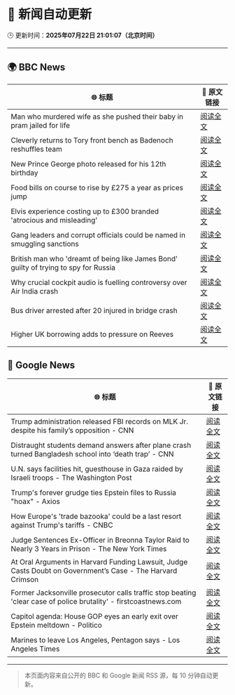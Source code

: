# 🧠 新闻自动更新

🕒 更新时间：**2025年07月22日 21:01:07（北京时间）**

---

## 🌍 BBC News

| 🌐 标题 | 🔗 原文链接 |
|--------|-------------|
| Man who murdered wife as she pushed their baby in pram jailed for life | [阅读全文](https://www.bbc.com/news/articles/cq6mn3r20p7o) |
| Cleverly returns to Tory front bench as Badenoch reshuffles team | [阅读全文](https://www.bbc.com/news/articles/c24v0j73e75o) |
| New Prince George photo released for his 12th birthday | [阅读全文](https://www.bbc.com/news/articles/cvg800p7dg9o) |
| Food bills on course to rise by £275 a year as prices jump | [阅读全文](https://www.bbc.com/news/articles/cn5kvv9n10go) |
| Elvis experience costing up to £300 branded 'atrocious and misleading' | [阅读全文](https://www.bbc.com/news/articles/c20prvvgypyo) |
| Gang leaders and corrupt officials could be named in smuggling sanctions | [阅读全文](https://www.bbc.com/news/articles/ckg3lpwx41xo) |
| British man who 'dreamt of being like James Bond' guilty of trying to spy for Russia | [阅读全文](https://www.bbc.com/news/articles/clyn0ygwd7jo) |
| Why crucial cockpit audio is fuelling controversy over Air India crash | [阅读全文](https://www.bbc.com/news/articles/cn9yw0rljwvo) |
| Bus driver arrested after 20 injured in bridge crash | [阅读全文](https://www.bbc.com/news/articles/c1lj31l6rm1o) |
| Higher UK borrowing adds to pressure on Reeves | [阅读全文](https://www.bbc.com/news/articles/cwygq5plz04o) |

## 📰 Google News

| 🌐 标题 | 🔗 原文链接 |
|--------|-------------|
| Trump administration released FBI records on MLK Jr. despite his family’s opposition - CNN | [阅读全文](https://news.google.com/rss/articles/CBMidkFVX3lxTE85TUYzSFB5WjJQZDJBYTVKME9GRXc4bDBsc2x3angxZjA4R2ZaeFc4S2JWTElQVDZYaXVROERrd2oyc2xYdnc2Ti1RaFVGaFZ3WlVZMU9DQjdWWmYwZi1vanJ3Vk1qa29fS1I0Z0xuQXdVS3MyT1HSAXtBVV95cUxNNWp4WFlNb3RWcTBOejZZWDRubzhlR0hHMV9EQXZJTnhVWnJFdUcySVZLUjhydXJ0dVZZb2Vkdl9DbEgzOENxTDJFd0hVN0xvU0xxbFJEbFk1bURXVlFCRjMtQXZuWDNnQ1hBYTlzYXFpLVpWdFY2MzNQLU0?oc=5) |
| Distraught students demand answers after plane crash turned Bangladesh school into ‘death trap’ - CNN | [阅读全文](https://news.google.com/rss/articles/CBMigwFBVV95cUxPci1HRXlUWFkwVXJSWU81TFEwOEhRczkyc0w5a0t2Q1htWENrRE91eWxjMzNqbmNqRUxRcktDX2xfdk5nYjh3SkVqZFhnM0lEbWF0My1pcHQwVGlZNVlSbUNJZHdaWjRZc1B5a2lKeWRKa3FHQmEzMVlFdzB2cEMxeUZ2NNIBiAFBVV95cUxPMDlNRk1lT0lfNVhuTExpc21OV2NHeWNDdm5IT3hOZHFCOXJway1YMnM4LWdpOXRGTTlpN2dIcUFjWUgyVlo3RjVvY2tXdU4tXzRiWktEbjZQYjBzaHRZdk9GekJZNUdKVW9QS1RyUS11b1JIX0N5Z3dtaklRODNITTNnUXlDYlZn?oc=5) |
| U.N. says facilities hit, guesthouse in Gaza raided by Israeli troops - The Washington Post | [阅读全文](https://news.google.com/rss/articles/CBMif0FVX3lxTFBDZm11NUlNajlSdGYtS0xyaDdnNWcwdl9EQ3k2ZWZzWk9iZHBEenktNEdoeFkwbDVKNnd2SDc4Skt2M2ZrSktKY1MycDNLSWg0YkJpMzJPZm00TG5QMl9GU2FtUks0c0tMb2NzUUpyTVd6MTJYT3BCZFZVNmdnSnM?oc=5) |
| Trump's forever grudge ties Epstein files to Russia "hoax" - Axios | [阅读全文](https://news.google.com/rss/articles/CBMigAFBVV95cUxPM0xQZVRpM2M5bkxVVnZiUTlNYXNjRDNMX1B0QUNLUkh3aUhiMVdBMjdzSkt4bFNiRU02MkNfTlBHb0FNVkFmWENTY0JkUkV2R0JWSDlNVEJkOWx5NkVrcVVmanV6WU1vbi1DMGpCY1U4V3BuWFlqQWlhMVkyUWlvRA?oc=5) |
| How Europe's 'trade bazooka' could be a last resort against Trump's tariffs - CNBC | [阅读全文](https://news.google.com/rss/articles/CBMilwFBVV95cUxOMHFmbzRIbEFxLTJaVC1JbUl5a2p5QjlDNTBKWVRwcUVfRGt2dko3eHpjMXlaRWtOTUtDTkJYeVhQemNoaTZZajl5WDlZeUlVQ2tjdzloSDV6LWpzTWVic1h1NEZyWmRLcV9rTzZFdXBwdG1rc1hseUhoR3BpNC1aellxR25HTFoyUWRfenBtWVZOUmVwWkxj0gGcAUFVX3lxTFBYa2hZYzBUUHhnbUM3YTNDbVdqY2FhZEdyYWloOUpEUmtMSDB1NkM3cW5KUVA0Qy1xS2JFdUlIclFpNHNfSWtGcVF0NXhfYWpBdVZDQ2ktVjU4LXJxVXhyUXViMGJXcXRBR192bnk4UmZQR1dnU2JyUUl5eEdCaW9xWENBbmhQbUVWVWFoVTlRZkdONVQtUC1hdlh3WQ?oc=5) |
| Judge Sentences Ex-Officer in Breonna Taylor Raid to Nearly 3 Years in Prison - The New York Times | [阅读全文](https://news.google.com/rss/articles/CBMikgFBVV95cUxNQWFrRDZGSnVqOXZyQmZZQlZxeENxMjJmTExjTXlaYUZDbFc0WWhsajE5ZERsdXFVS0R4Mkl5UjJaN09iaWw5eFVURlpfaVpOOVliMWdNU25IWjdSNW11RTIwQzdjTEZoSG05VHd2bWxLa1piOHVuRzRrbThlN0hGZFJLaVZkQ1dRbUhXQkpFTDJqdw?oc=5) |
| At Oral Arguments in Harvard Funding Lawsuit, Judge Casts Doubt on Government’s Case - The Harvard Crimson | [阅读全文](https://news.google.com/rss/articles/CBMiggFBVV95cUxNWmgyTW1xZHJZYUprekxNUnF3Y0xxMDRHX2xSc0FIMXJZeVZ0Q3hfTF9OZTN0UmdMcVBGN2VLeE9haHFFQVg3QlBHYzFSMDNkQzRiWkxZZWVSbGp0VE54VnZteE5ZV0FobzVFUzlhREFSRzlDTU5qQjFPQ0dqcllZNUhR?oc=5) |
| Former Jacksonville prosecutor calls traffic stop beating 'clear case of police brutality' - firstcoastnews.com | [阅读全文](https://news.google.com/rss/articles/CBMihgJBVV95cUxPVmR4ZHN1ZXJYU282VllmbzBwaDlsb3IySmJZVGN4MktCOVJWYUM0X1psXzFNRHBlZGMxU0Q5cmM0M0l6ODdVU1ZCRG9TcmJ2SVZsV09DSENSZ1BhaWJsc0tncm5ud1ZlZUN3U3VuQ3ZRUkZzYllEMDRTLWFpVlBCVTB3ODRiaWtuMGZhOWJuWTd5b21VUG1tR045SXdOUFlXQm15dDdLMWdPVlZxLS0tdEhUOUFLUlBfYnYycll0MWZMUjF4Ry1UdmkxckRSd2Z1SGlIZy02aDc2VUVEN1ZrMTBXQUNXYlE1ZkRXNElJZUVzU3VxVGNqdC0yaEhUTWFFVFhXbjBB?oc=5) |
| Capitol agenda: House GOP eyes an early exit over Epstein meltdown - Politico | [阅读全文](https://news.google.com/rss/articles/CBMixAFBVV95cUxQbEMzUkotc1JDWWZUUFNFeE5zNlJSZEVrcW5OREJ0aEZ2X25PeHRTSUMybUlCOVFHVlZENUduNFh2amJDcWpXeUZ3UW91NzRKd1M2aXhZdWxLMEJfclNkNEVVTDduMUhYWFNBNTlsOXBXMmVQTEkwcGs5cFl2bFM2UXczaG1ab0xXdjJNN2p0RHFSTE95ZGxCNDd6R05PMjQtWWZJS25fZUxVWVh2ZDY0Q3dMdEctWXRDS0pDdXFXMWpvemxa?oc=5) |
| Marines to leave Los Angeles, Pentagon says - Los Angeles Times | [阅读全文](https://news.google.com/rss/articles/CBMimgFBVV95cUxQT2JsT1VEcjZxNllqVGJqdC1WMXhDQ3o4WmNQcVdlRU1LaTFTZWY3akd3b1NGWTB5aU9PSVVnRTBCOU45QmEwbFNVLUhvNmQzNDNpWl91LXVneGQ3enVDSzMwYTN6dzJUR0lTOENWdG8tazBKWnQ1TXhZWDNEU01Gc0UzZEVXMWFSUHhtVUV1NjZDcEdGWnZzRFNB?oc=5) |

---
> 本页面内容来自公开的 BBC 和 Google 新闻 RSS 源，每 10 分钟自动更新。